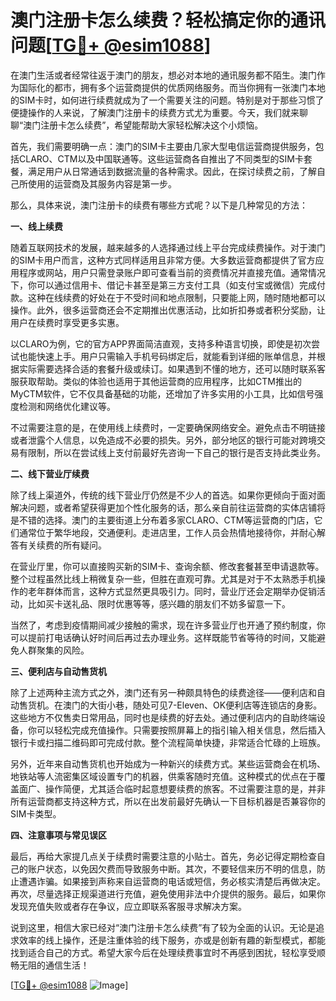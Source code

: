 # 澳门注册卡怎么续费？轻松搞定你的通讯问题[[TG💪+ @esim1088](https://t.me/s/esim1088)]

在澳门生活或者经常往返于澳门的朋友，想必对本地的通讯服务都不陌生。澳门作为国际化的都市，拥有多个运营商提供的优质网络服务。而当你拥有一张澳门本地的SIM卡时，如何进行续费就成为了一个需要关注的问题。特别是对于那些习惯了便捷操作的人来说，了解澳门注册卡的续费方式尤为重要。今天，我们就来聊聊“澳门注册卡怎么续费”，希望能帮助大家轻松解决这个小烦恼。

首先，我们需要明确一点：澳门的SIM卡主要由几家大型电信运营商提供服务，包括CLARO、CTM以及中国联通等。这些运营商各自推出了不同类型的SIM卡套餐，满足用户从日常通话到数据流量的各种需求。因此，在探讨续费之前，了解自己所使用的运营商及其服务内容是第一步。

那么，具体来说，澳门注册卡的续费有哪些方式呢？以下是几种常见的方法：

**一、线上续费**

随着互联网技术的发展，越来越多的人选择通过线上平台完成续费操作。对于澳门的SIM卡用户而言，这种方式同样适用且非常方便。大多数运营商都提供了官方应用程序或网站，用户只需登录账户即可查看当前的资费情况并直接充值。通常情况下，你可以通过信用卡、借记卡甚至是第三方支付工具（如支付宝或微信）完成付款。这种在线续费的好处在于不受时间和地点限制，只要能上网，随时随地都可以操作。此外，很多运营商还会不定期推出优惠活动，比如折扣券或者积分奖励，让用户在续费时享受更多实惠。

以CLARO为例，它的官方APP界面简洁直观，支持多种语言切换，即使是初次尝试也能快速上手。用户只需输入手机号码绑定后，就能看到详细的账单信息，并根据实际需要选择合适的套餐升级或续订。如果遇到不懂的地方，还可以随时联系客服获取帮助。类似的体验也适用于其他运营商的应用程序，比如CTM推出的MyCTM软件，它不仅具备基础的功能，还增加了许多实用的小工具，比如信号强度检测和网络优化建议等。

不过需要注意的是，在使用线上续费时，一定要确保网络安全。避免点击不明链接或者泄露个人信息，以免造成不必要的损失。另外，部分地区的银行可能对跨境交易有限制，所以在尝试线上支付前最好先咨询一下自己的银行是否支持此类业务。

**二、线下营业厅续费**

除了线上渠道外，传统的线下营业厅仍然是不少人的首选。如果你更倾向于面对面解决问题，或者希望获得更加个性化服务的话，那么亲自前往运营商的实体店铺将是不错的选择。澳门的主要街道上分布着多家CLARO、CTM等运营商的门店，它们通常位于繁华地段，交通便利。走进店里，工作人员会热情地接待你，并耐心解答有关续费的所有疑问。

在营业厅里，你可以直接购买新的SIM卡、查询余额、修改套餐甚至申请退款等。整个过程虽然比线上稍微复杂一些，但胜在直观可靠。尤其是对于不太熟悉手机操作的老年群体而言，这种方式显然更具吸引力。同时，营业厅还会定期举办促销活动，比如买卡送礼品、限时优惠等等，感兴趣的朋友们不妨多留意一下。

当然了，考虑到疫情期间减少接触的需求，现在许多营业厅也开通了预约制度，你可以提前打电话确认好时间后再过去办理业务。这样既能节省等待的时间，又能避免人群聚集的风险。

**三、便利店与自动售货机**

除了上述两种主流方式之外，澳门还有另一种颇具特色的续费途径——便利店和自动售货机。在澳门的大街小巷，随处可见7-Eleven、OK便利店等连锁店的身影。这些地方不仅售卖日常用品，同时也是续费的好去处。通过便利店内的自助终端设备，你可以轻松完成充值操作。只需要按照屏幕上的指引输入相关信息，然后插入银行卡或扫描二维码即可完成付款。整个流程简单快捷，非常适合忙碌的上班族。

另外，近年来自动售货机也开始成为一种新兴的续费方式。某些运营商会在机场、地铁站等人流密集区域设置专门的机器，供乘客随时充值。这种模式的优点在于覆盖面广、操作简便，尤其适合临时起意想要续费的旅客。不过需要注意的是，并非所有运营商都支持这种方式，所以在出发前最好先确认一下目标机器是否兼容你的SIM卡类型。

**四、注意事项与常见误区**

最后，再给大家提几点关于续费时需要注意的小贴士。首先，务必记得定期检查自己的账户状态，以免因欠费而导致服务中断。其次，不要轻信来历不明的信息，防止遭遇诈骗。如果接到声称来自运营商的电话或短信，务必核实清楚后再做决定。再次，尽量选择正规渠道进行充值，避免使用非法中介提供的服务。最后，如果你发现充值失败或者存在争议，应立即联系客服寻求解决方案。

说到这里，相信大家已经对“澳门注册卡怎么续费”有了较为全面的认识。无论是追求效率的线上操作，还是注重体验的线下服务，亦或是创新有趣的新型模式，都能找到适合自己的方式。希望大家今后在处理续费事宜时不再感到困扰，轻松享受顺畅无阻的通信生活！

[[TG💪+ @esim1088](https://t.me/s/esim1088) ![Image](https://i.postimg.cc/4NQfJmqS/Snipaste-2025-05-13-00-14-12.png)]